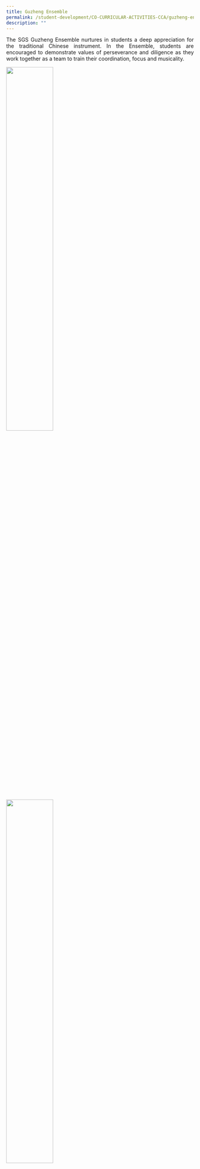 ```yaml
---
title: Guzheng Ensemble
permalink: /student-development/CO-CURRICULAR-ACTIVITIES-CCA/guzheng-ensemble/
description: ""
---
```


<p style="text-align: justify;"> The SGS Guzheng Ensemble nurtures in students a deep appreciation for the traditional Chinese instrument. In the Ensemble, students are encouraged to demonstrate values of perseverance and diligence as they work together as a team to train their coordination, focus and musicality. </p>

<a href="/images/CCA%20Guzheng%20Ensemble/Guzheng-4-250x250.jpg" target = "_blank"> <img src="/images/CCA%20Guzheng%20Ensemble/Guzheng-4-250x250.jpg" 
     style="width:50%"></a>

<a href="/images/CCA%20Guzheng%20Ensemble/1-250x250.jpeg" target = "_blank"> <img src="/images/CCA%20Guzheng%20Ensemble/1-250x250.jpeg" 
     style="width:50%"></a>

<a href="/images/CCA%20Guzheng%20Ensemble/2-250x250.jpg" target = "_blank"> <img src="/images/CCA%20Guzheng%20Ensemble/2-250x250.jpg" 
     style="width:50%"></a>

<a href="/images/CCA%20Guzheng%20Ensemble/3-250x250.jpg" target = "_blank"> <img src="/images/CCA%20Guzheng%20Ensemble/3-250x250.jpg" 
     style="width:50%"></a>
		 
<a href="/images/CCA%20Guzheng%20Ensemble/4-250x250.jpeg" target = "_blank"> <img src="/images/CCA%20Guzheng%20Ensemble/4-250x250.jpeg" 
     style="width:50%"></a>
		 
##### **What We Do**

<p style="text-align: justify;"> Members have many opportunities to perform during school events like the SGS Awards Presentation Day, Garden Fiesta and Chinese New Year Celebrations. They have also performed at The French School and NEX Shopping Mall. In addition, students participate in combined schools concerts that serve as platforms for them to meet like-minded friends with a common interest in traditional Chinese music and to hone their playing skills. These experiences also help build performance experience and stage confidence in the students. </p>

<p style="text-align: justify;"> The Ensemble gives back to society through its VIA programme. In 2021, they collaborated with the SGSS Girl Guides and partnered with Ren Ci Nursing Home to spread cheers to the elderly residents. The students led, planned and carried out interactions that include sharing about the Guzheng and its characteristics, making handicrafts for the residents, playing games and carrying out quizzes with them online. The elderly also enjoyed viewing videos of the Ensemble’s performances. </p>

<a href="/images/CCA%20Guzheng%20Ensemble/5-250x250.jpg" target = "_blank"> <img src="/images/CCA%20Guzheng%20Ensemble/5-250x250.jpg" 
     style="width:50%"></a>
		 
<a href="/images/CCA%20Guzheng%20Ensemble/6-250x250.jpg" target = "_blank"> <img src="/images/CCA%20Guzheng%20Ensemble/6-250x250.jpg" 
     style="width:50%"></a>
		 
##### **Our Achievements**

<p style="text-align: justify;"> The Ensemble took part in the biennial Singapore Youth Festival (SYF) Arts Presentation and achieved a <u>Certificate of Distinction consecutively from 2013 to 2021</u>. The stellar results are possible because of its consistent effort and team work. </p>

<a href="/images/CCA%20Guzheng%20Ensemble/7-250x250.jpg" target = "_blank"> <img src="/images/CCA%20Guzheng%20Ensemble/7-250x250.jpg" 
     style="width:50%"></a>

<a href="/images/CCA%20Guzheng%20Ensemble/8-250x250.jpg" target = "_blank"> <img src="/images/CCA%20Guzheng%20Ensemble/8-250x250.jpg" 
     style="width:50%"></a>

<a href="/images/CCA%20Guzheng%20Ensemble/9-250x250.jpeg" target = "_blank"> <img src="/images/CCA%20Guzheng%20Ensemble/9-250x250.jpeg" 
     style="width:50%"></a>

<a href="/images/CCA%20Guzheng%20Ensemble/10-250x250.png" target = "_blank"> <img src="/images/CCA%20Guzheng%20Ensemble/10-250x250.png" 
     style="width:50%"></a>

##### **CCA Training during COVID-19**

<p style="text-align: justify;"> The pandemic reshaped the way the Ensemble carries out its practices as it had to shift the practice sessions online. Students who do not have a Guzheng at home loaned the instrument from the school so that learning could continue. While there were challenges like internet connection lags, it was gratifying to see the pupils engaged during the online sessions as they clapped along to the different beats and rhythms of the tune, participated in online quizzes and played their instruments. </p>

##### **Student Experience**

Below were some comments from the pupils:

_‘It was good that we have to answer questions like mini-tests throughout our online lesson.’ (Andreena, 1GT)_

_‘One good thing about E-CCA is that we get to attend it in the comfort of our home and we get to revise the foundation like music theory.’ (Rachel, 2DI)_

_‘I think the online lesson went very well. I understood everything the instructor said. However, there was a lag at times and I could not properly view the instructor when she was demonstrating the clapping of the beats.’ (Zi Xuan, 2IN)_

<p style="text-align: justify;"> Our students certainly demonstrated our school value of perseverance as they participated in the weekly practices faithfully and through the process, learnt to adapt to the ‘new normal’ way of attending guzheng practice sessions.  With the skills taught during E-CCA, all the students practised and recorded individual snippets of themselves playing the song, which was then pieced together to form the complete music video, entitled ‘Home’, and presented to the school during the National Day celebrations in 2020. </p>